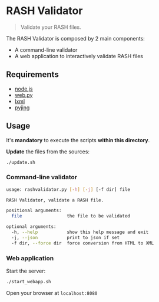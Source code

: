 # RASH Validator

> Validate your RASH files.

The RASH Validator is composed by 2 main components:
- A command-line validator
- A web application to interactively validate RASH files

## Requirements

- [node.js](https://nodejs.org/en/)
- [web.py](http://webpy.org/)
- [lxml](http://lxml.de/installation.html)
- [pyjing](https://pypi.python.org/pypi/jingtrang)

## Usage

It's **mandatory** to execute the scripts **within this directory**.

**Update** the files from the sources:
```sh
./update.sh
```

### Command-line validator

```sh
usage: rashvalidator.py [-h] [-j] [-f dir] file

RASH Validator, validate a RASH file.

positional arguments:
  file                 the file to be validated

optional arguments:
  -h, --help           show this help message and exit
  -j, --json           print to json if set
  -f dir, --force dir  force conversion from HTML to XML
```

### Web application

Start the server:
```sh
./start_webapp.sh
```

Open your browser at `localhost:8080`

